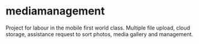 # mediamanagement

Project for labour in the mobile first world class. Multiple file upload, cloud storage, assistance request to sort photos, media gallery and management.
